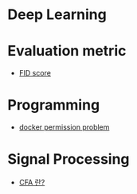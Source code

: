 # Deep Learning


# Evaluation metric
* [FID score](https://m.blog.naver.com/chrhdhkd/222013835684)



# Programming

* [docker permission problem](https://dongle94.github.io/docker/docker-permission-error/)


# Signal Processing

* [CFA 란?](https://m.blog.naver.com/PostView.naver?isHttpsRedirect=true&blogId=laonple&logNo=220720666965)
